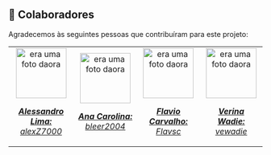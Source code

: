## 🤝 Colaboradores

Agradecemos às seguintes pessoas que contribuíram para este projeto:

<table>
  <tr>
    <td align="center">
      <a href="#">
        <img src="https://avatars.githubusercontent.com/u/78627928?v=4" width="100px;" alt="era uma foto daora"/><br>
        <sub>
          <p><b><i>Alessandro Lima:</i></b> <a href="https://github.com/alexZ7000"><i>alexZ7000</i></a></p>
        </sub>
      </a>
    </td>
    <td align="center">
      <a href="#">
        <img src="https://avatars.githubusercontent.com/u/125562229?v=4" width="100px;" alt="era uma foto daora"/><br>
        <sub>
          <p><b><i>Ana Carolina:</i></b> <a href="https://github.com/bleer2004"><i>bleer2004</i></a></p>
        </sub>
      </a>
    </td>
    <td align="center">
      <a href="#">
        <img src="https://avatars.githubusercontent.com/u/124106382?v=4" width="100px;" alt="era uma foto daora"/><br>
        <sub>
          <p><b><i>Flavio Carvalho:</i></b> <a href="https://github.com/Flavsc"><i>Flavsc</i></a></p>
        </sub>
      </a>
    </td>
    <td align="center">
      <a href="#">
        <img src="https://avatars.githubusercontent.com/u/133230074?v=4" width="100px;" alt="era uma foto daora"/><br>
        <sub>
          <p><b><i>Verina Wadie:</i></b> <a href="https://github.com/vewadie"><i>vewadie</i></a></p>
        </sub>
      </a>
    </td>
  </tr>
</table>